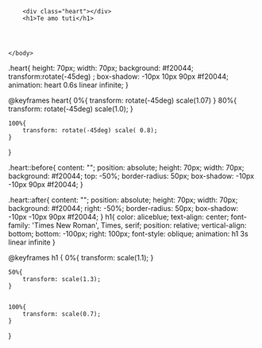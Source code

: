 <!DOCTYPE html>
<html lang="es">
    <head>
        <link rel="stylesheet" type="text/css" href="meperdonas.css">
        <title>I love you amor</title>
    </head>
    <body>

        <div class="heart"></div>
        <h1>Te amo tuti</h1>




    </body>
</html>
.heart{
    height: 70px;
    width: 70px;
    background: #f20044;
    transform:rotate(-45deg) ;
    box-shadow: -10px 10px 90px #f20044;
    animation: heart 0.6s linear infinite;
}

@keyframes heart{
    0%{
        transform: rotate(-45deg) scale(1.07)
    }
    80%{
        transform: rotate(-45deg) scale(1.0);
    }

    100%{
        transform: rotate(-45deg) scale( 0.8);
    }
}


.heart::before{
    content: "";
    position: absolute;
    height: 70px;
    width: 70px;
    background: #f20044;
    top: -50%;
    border-radius: 50px;
    box-shadow: -10px -10px 90px #f20044;
}


.heart::after{
    content: "";
    position: absolute;
    height: 70px;
    width: 70px;
    background: #f20044;
    right: -50%;
    border-radius: 50px;
    box-shadow: -10px -10px 90px #f20044;
}
h1{
    color: aliceblue;
    text-align: center;
    font-family: 'Times New Roman', Times, serif;
    position: relative;
    vertical-align: bottom;
    bottom: -100px;
    right: 100px;
    font-style: oblique;
    animation: h1 3s linear infinite
}


@keyframes h1 { 
    0%{
        transform: scale(1.1);
    }


    50%{
        transform: scale(1.3);
    }


    100%{
        transform: scale(0.7);
    }
}

